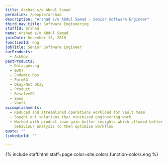 ```yaml
---
title: Arshad s/o Abdul Samad
permalink: /people/arshad
description: "Arshad s/o Abdul Samad - Senior Software Engineer"
third_nav_title: Software Engineering
staffId: arshad
name: Arshad s/o Abdul Samad
joinDate: December 13, 2018
functionId: eng
jobTitle: Senior Software Engineer
curProducts:
  - AskGov
pastProducts:
  - Data.gov.sg
  - eDOT
  - Endemic Ops
  - FormSG
  - Okay/Not Okay
  - Product
  - ResolveSG
  - Send
  - Vault
accomplishments:
  - Reduced and streamlined operations workload for Vault team
  - Sought out solutions that minimized engineering work
  - Worked with product team gain better insights which allowed better user
    behaviour analysis to then optimise workflow
quote: ""
linkedinId: ""

---
```


{% include staff.html staff=page color=site.colors.function-colors.eng %}

